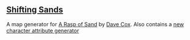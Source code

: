
[Shifting Sands](./shifting-sands/)
-----------------------------------

A map generator for [A Rasp of Sand](https://www.davecox.design/a-rasp-of-sand) by [Dave Cox](https://twitter.com/DastrdlyDave). Also contains a [new character attribute generator](./shifting-sands/new-character)